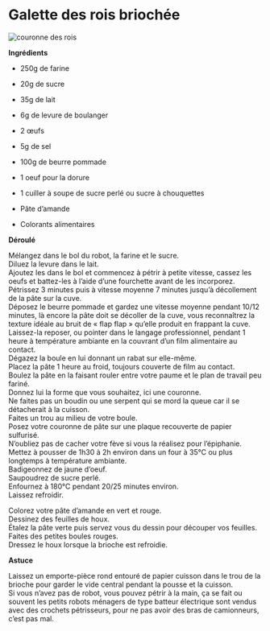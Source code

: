 # Galette des rois briochée

![couronne des rois](https://github.com/bndct-lmbrt/mes-recettes/blob/master/medias/couronne-rois.jpg)

**Ingrédients**  

* 250g de farine
* 20g de sucre
* 35g de lait
* 6g de levure de boulanger
* 2 œufs
* 5g de sel
* 100g de beurre  pommade
* 1 oeuf pour la dorure
* 1 cuiller à soupe de sucre perlé ou sucre à chouquettes

* Pâte d’amande
* Colorants alimentaires

**Déroulé**  

Mélangez dans le bol du robot, la farine et le sucre.  
Diluez la levure dans le lait.  
Ajoutez les dans le bol et commencez à pétrir à petite vitesse, cassez les oeufs et battez-les à l’aide d’une fourchette avant de les incorporez. Pétrissez 3 minutes puis à vitesse moyenne 7 minutes jusqu’à décollement de la pâte sur la cuve.  
Déposez le beurre pommade et gardez une vitesse moyenne pendant 10/12 minutes, là encore la pâte doit se décoller de la cuve, vous reconnaîtrez la texture idéale au bruit de « flap flap » qu’elle produit en frappant la cuve.  
Laissez-la reposer, ou pointer dans le langage professionnel, pendant 1 heure à température ambiante en la couvrant d’un film alimentaire au contact.  
Dégazez la boule en lui donnant un rabat sur elle-même.  
Placez la pâte 1 heure au froid, toujours couverte de film au contact.  
Boulez la pâte en la faisant rouler entre votre paume et le plan de travail peu fariné.  
Donnez lui la forme que vous souhaitez, ici une couronne.  
Ne faites pas un boudin ou une serpent qui se mord la queue car il se détacherait à la cuisson.  
Faites un trou au milieu de votre boule.  
Posez votre couronne de pâte sur une plaque recouverte de papier sulfurisé.  
N’oubliez pas de cacher votre fève si vous la réalisez pour l’épiphanie.  
Mettez à pousser de 1h30 à 2h environ dans un four à 35°C ou plus longtemps à température ambiante.  
Badigeonnez de jaune d’oeuf.  
Saupoudrez de sucre perlé.  
Enfournez à 180°C pendant 20/25 minutes environ.  
Laissez refroidir.  

Colorez votre pâte d’amande en vert et rouge.  
Dessinez des feuilles de houx.  
Étalez la pâte verte puis servez vous du dessin pour découper vos feuilles.  
Faites des petites boules rouges.  
Dressez le houx lorsque la brioche est refroidie.  

**Astuce**

Laissez un emporte-pièce rond entouré de papier cuisson dans le trou de la brioche pour garder le vide central pendant la pousse et la cuisson.  
Si vous n’avez pas de robot, vous pouvez pétrir à la main, ça se fait ou souvent les petits robots ménagers de type batteur électrique sont vendus avec des crochets pétrisseurs, pour ne pas avoir des bras de camionneurs, c’est pas mal.  